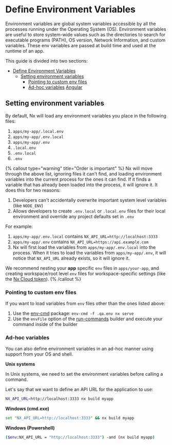 # Define Environment Variables

Environment variables are global system variables accessible by all the processes running under the Operating System (OS).
Environment variables are useful to store system-wide values such as the directories to search for executable programs
(PATH), OS version, Network Information, and custom variables. These env variables are passed at build time and used at
the runtime of an app.

This guide is divided into two sections:

- [Define Environment Variables](#define-environment-variables)
  - [Setting environment variables](#setting-environment-variables)
    - [Pointing to custom env files](#pointing-to-custom-env-files)
    - [Ad-hoc variables](#ad-hoc-variables)
      [Angular](#using-environment-variables-in-angular-applications)

## Setting environment variables

By default, Nx will load any environment variables you place in the following files:

1. `apps/my-app/.local.env`
2. `apps/my-app/.env.local`
3. `apps/my-app/.env`
4. `.local.env`
5. `.env.local`
6. `.env`

{% callout type="warning" title="Order is important" %}
Nx will move through the above list, ignoring files it can't find, and loading environment variables
into the current process for the ones it can find. If it finds a variable that has already been loaded into the process,
it will ignore it. It does this for two reasons:

1. Developers can't accidentally overwrite important system level variables (like `NODE_ENV`)
2. Allows developers to create `.env.local` or `.local.env` files for their local environment and override any project
   defaults set in `.env`

For example:

1. `apps/my-app/.env.local` contains `NX_API_URL=http://localhost:3333`
2. `apps/my-app/.env` contains `NX_API_URL=https://api.example.com`
3. Nx will first load the variables from `apps/my-app/.env.local` into the process. When it tries to load the variables
   from `apps/my-app/.env`, it will notice that `NX_API_URL` already exists, so it will ignore it.

We recommend nesting your **app** specific `env` files in `apps/your-app`, and creating workspace/root level `env` files
for workspace-specific settings (like the [Nx Cloud token](/using-nx/caching#distributed-computation-caching)).
{% /callout %}

### Pointing to custom env files

If you want to load variables from `env` files other than the ones listed above:

1. Use the [env-cmd](https://www.npmjs.com/package/env-cmd) package: `env-cmd -f .qa.env nx serve`
2. Use the `envFile` option of the [run-commands](/packages/nx/executors/run-commands#envfile) builder and execute your command inside of the builder

### Ad-hoc variables

You can also define environment variables in an ad-hoc manner using support from your OS and shell.

**Unix systems**

In Unix systems, we need to set the environment variables before calling a command.

Let's say that we want to define an API URL for the application to use:

```bash
NX_API_URL=http://localhost:3333 nx build myapp
```

**Windows (cmd.exe)**

```bash
set "NX_API_URL=http://localhost:3333" && nx build myapp
```

**Windows (Powershell)**

```bash
($env:NX_API_URL = "http://localhost:3333") -and (nx build myapp)
```
